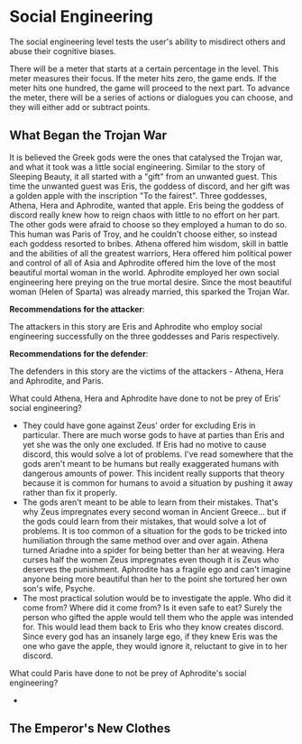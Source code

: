 # Social Engineering

The social engineering level tests the user's ability to misdirect others and abuse their cognitive biases. 

There will be a meter that starts at a certain percentage in the level. This meter measures their focus. If the meter hits zero, the game ends. If the meter hits one hundred, the game will proceed to the next part. To advance the meter, there will be a series of actions or dialogues you can choose, and they will either add or subtract points. 

## What Began the Trojan War

It is believed the Greek gods were the ones that catalysed the Trojan war, and what it took was a little social engineering. Similar to the story of Sleeping Beauty, it all started with a "gift" from an unwanted guest. This time the unwanted guest was Eris, the goddess of discord, and her gift was a golden apple with the inscription "To the fairest". Three goddesses, Athena, Hera and Aphrodite, wanted that apple. Eris being the goddess of discord really knew how to reign chaos with little to no effort on her part. The other gods were afraid to choose so they employed a human to do so. This human was Paris of Troy, and he couldn't choose either, so instead each goddess resorted to bribes. Athena offered him wisdom, skill in battle and the abilities of all the greatest warriors, Hera offered him political power and control of all of Asia and Aphrodite offered him the love of the most beautiful mortal woman in the world. Aphrodite employed her own social engineering here preying on the true mortal desire. Since the most beautiful woman (Helen of Sparta) was already married, this sparked the Trojan War.

**Recommendations for the attacker**:

The attackers in this story are Eris and Aphrodite who employ social engineering successfully on the three goddesses and Paris respectively.

**Recommendations for the defender**:

The defenders in this story are the victims of the attackers - Athena, Hera and Aphrodite, and Paris.

What could Athena, Hera and Aphrodite have done to not be prey of Eris' social engineering?

- They could have gone against Zeus' order for excluding Eris in particular. There are much worse gods to have at parties than Eris and yet she was the only one excluded. If Eris had no motive to cause discord, this would solve a lot of problems. I've read somewhere that the gods aren't meant to be humans but really exaggerated humans with dangerous amounts of power. This incident really supports that theory because it is common for humans to avoid a situation by pushing it away rather than fix it properly.
- The gods aren't meant to be able to learn from their mistakes. That's why Zeus impregnates every second woman in Ancient Greece... but if the gods could learn from their mistakes, that would solve a lot of problems. It is too common of a situation for the gods to be tricked into humiliation through the same method over and over again. Athena turned Ariadne into a spider for being better than her at weaving. Hera curses half the women Zeus impregnates even though it is Zeus who deserves the punishment. Aphrodite has a fragile ego and can't imagine anyone being more beautiful than her to the point she tortured her own son's wife, Psyche.
- The most practical solution would be to investigate the apple. Who did it come from? Where did it come from? Is it even safe to eat? Surely the person who gifted the apple would tell them who the apple was intended for. This would lead them back to Eris who they know creates discord. Since every god has an insanely large ego, if they knew Eris was the one who gave the apple, they would ignore it, reluctant to give in to her discord.

What could Paris have done to not be prey of Aphrodite's social engineering?

- 

## The Emperor's New Clothes